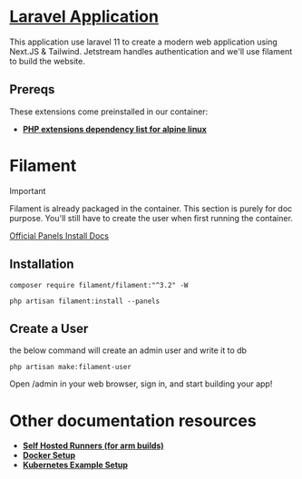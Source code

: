 # [Laravel Application](https://laravel.com/docs/11.x/deployment)

This application use laravel 11 to create a modern web application using Next.JS & Tailwind. Jetstream handles authentication and we'll use filament to build the website.

## Prereqs

These extensions come preinstalled in our container:
- **[PHP extensions dependency list for alpine linux](./php-extensions/readme.md)**


# Filament

> [!IMPORTANT] 
> Filament is already packaged in the container. This section is purely for doc purpose. You'll still have to create the user when first running the container.

[Official Panels Install Docs](https://filamentphp.com/docs/3.x/panels/installation)

## Installation

```shell
composer require filament/filament:"^3.2" -W
 
php artisan filament:install --panels 
```

## Create a User

the below command will create an admin user and write it to db

```shell
php artisan make:filament-user
```

Open /admin in your web browser, sign in, and start building your app!

# Other documentation resources

- **[Self Hosted Runners (for arm builds)](./selfhosted-runners/readme.md)**
- **[Docker Setup](./docker)**
- **[Kubernetes Example Setup](../manifests/readme.md)**